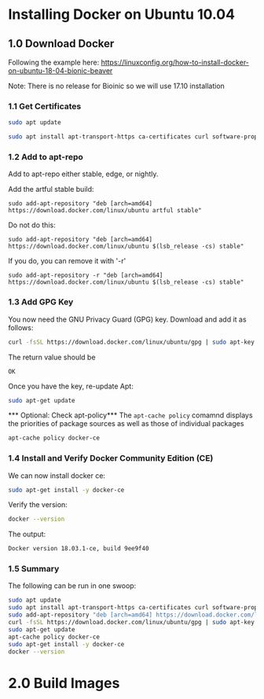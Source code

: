 # Installing Docker on Ubuntu 10.04

## 1.0 Download Docker

Following the example here: https://linuxconfig.org/how-to-install-docker-on-ubuntu-18-04-bionic-beaver

Note: There is no release for Bioinic so we will use 17.10 installation

### 1.1 Get Certificates

```bash
sudo apt update

sudo apt install apt-transport-https ca-certificates curl software-properties-common
```
### 1.2 Add to apt-repo

Add to apt-repo either stable, edge, or nightly.


Add the artful stable build:
```
sudo add-apt-repository "deb [arch=amd64] https://download.docker.com/linux/ubuntu artful stable"
```

Do not do this:
```
sudo add-apt-repository "deb [arch=amd64] https://download.docker.com/linux/ubuntu $(lsb_release -cs) stable"
```

If you do, you can remove it with '-r'
```
sudo add-apt-repository -r "deb [arch=amd64] https://download.docker.com/linux/ubuntu $(lsb_release -cs) stable"
```


### 1.3 Add GPG Key
You now need the GNU Privacy Guard (GPG) key. Download and add it as follows:

```bash
curl -fsSL https://download.docker.com/linux/ubuntu/gpg | sudo apt-key add -
```

The return value should be
```
OK
```

Once you have the key, re-update Apt:
```bash
sudo apt-get update
```

*** Optional: Check apt-policy***
The `apt-cache policy` comamnd displays the priorities of package sources as well as those of individual packages
```bash
apt-cache policy docker-ce
```

### 1.4 Install and Verify Docker Community Edition (CE)

We can now install docker ce:

```bash
sudo apt-get install -y docker-ce
```

Verify the version:

```bash
docker --version
```

The output:
```bash
Docker version 18.03.1-ce, build 9ee9f40
```
### 1.5 Summary 

The following can be run in one swoop:

```sh
sudo apt update
sudo apt install apt-transport-https ca-certificates curl software-properties-common
sudo add-apt-repository "deb [arch=amd64] https://download.docker.com/linux/ubuntu artful stable"
curl -fsSL https://download.docker.com/linux/ubuntu/gpg | sudo apt-key add -
sudo apt-get update
apt-cache policy docker-ce
sudo apt-get install -y docker-ce
docker --version
```

# 2.0 Build Images
